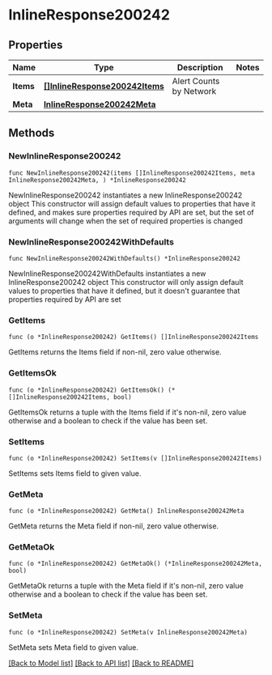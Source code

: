 # InlineResponse200242

## Properties

Name | Type | Description | Notes
------------ | ------------- | ------------- | -------------
**Items** | [**[]InlineResponse200242Items**](InlineResponse200242Items.md) | Alert Counts by Network | 
**Meta** | [**InlineResponse200242Meta**](InlineResponse200242Meta.md) |  | 

## Methods

### NewInlineResponse200242

`func NewInlineResponse200242(items []InlineResponse200242Items, meta InlineResponse200242Meta, ) *InlineResponse200242`

NewInlineResponse200242 instantiates a new InlineResponse200242 object
This constructor will assign default values to properties that have it defined,
and makes sure properties required by API are set, but the set of arguments
will change when the set of required properties is changed

### NewInlineResponse200242WithDefaults

`func NewInlineResponse200242WithDefaults() *InlineResponse200242`

NewInlineResponse200242WithDefaults instantiates a new InlineResponse200242 object
This constructor will only assign default values to properties that have it defined,
but it doesn't guarantee that properties required by API are set

### GetItems

`func (o *InlineResponse200242) GetItems() []InlineResponse200242Items`

GetItems returns the Items field if non-nil, zero value otherwise.

### GetItemsOk

`func (o *InlineResponse200242) GetItemsOk() (*[]InlineResponse200242Items, bool)`

GetItemsOk returns a tuple with the Items field if it's non-nil, zero value otherwise
and a boolean to check if the value has been set.

### SetItems

`func (o *InlineResponse200242) SetItems(v []InlineResponse200242Items)`

SetItems sets Items field to given value.


### GetMeta

`func (o *InlineResponse200242) GetMeta() InlineResponse200242Meta`

GetMeta returns the Meta field if non-nil, zero value otherwise.

### GetMetaOk

`func (o *InlineResponse200242) GetMetaOk() (*InlineResponse200242Meta, bool)`

GetMetaOk returns a tuple with the Meta field if it's non-nil, zero value otherwise
and a boolean to check if the value has been set.

### SetMeta

`func (o *InlineResponse200242) SetMeta(v InlineResponse200242Meta)`

SetMeta sets Meta field to given value.



[[Back to Model list]](../README.md#documentation-for-models) [[Back to API list]](../README.md#documentation-for-api-endpoints) [[Back to README]](../README.md)


